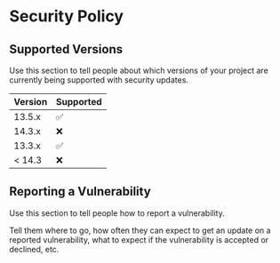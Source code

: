 # Security Policy

## Supported Versions

Use this section to tell people about which versions of your project are
currently being supported with security updates.

| Version | Supported          |
| ------- | ------------------ |
| 13.5.x   | :white_check_mark: |
| 14.3.x   | :x:                |
| 13.3.x   | :white_check_mark: |
| < 14.3   | :x:                |

## Reporting a Vulnerability

Use this section to tell people how to report a vulnerability.

Tell them where to go, how often they can expect to get an update on a
reported vulnerability, what to expect if the vulnerability is accepted or
declined, etc.
